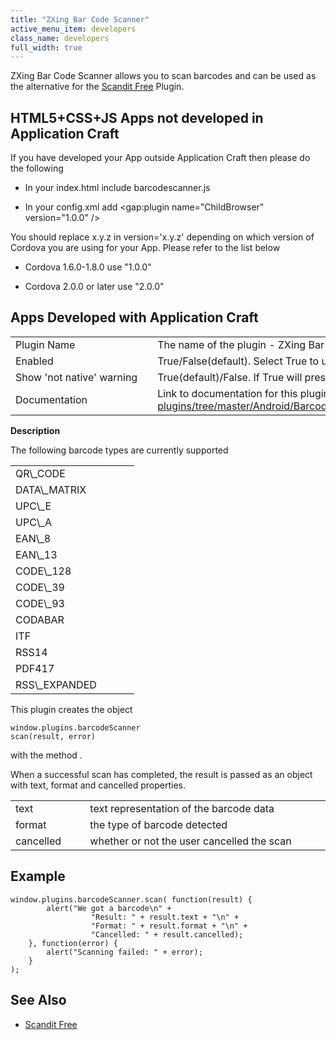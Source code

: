 ```yaml
---
title: "ZXing Bar Code Scanner"
active_menu_item: developers
class_name: developers
full_width: true
---
```



ZXing Bar Code Scanner allows you to scan barcodes and can be used as the alternative for the [Scandit Free](/developers/documentation/ac-mobile-build-phonegap/cordova/ac-mobile-build/ac-build-plugins/scandit-free) Plugin.

## HTML5+CSS+JS Apps not developed in Application Craft

If you have developed your App outside Application Craft then please do the following

 - In your index.html include barcodescanner.js

 - In your config.xml add \<gap:plugin name="ChildBrowser" version="1.0.0" /\>

You should replace x.y.z in version='x.y.z' depending on which version of Cordova you are using for your App. Please refer to the list below

 - Cordova 1.6.0-1.8.0 use "1.0.0"

 - Cordova 2.0.0 or later use "2.0.0"

## Apps Developed with Application Craft

<table>
<tr>
<td width="182">
Plugin Name

</td>
<td width="20">
</td>
<td width="740">
The name of the plugin - ZXing Bar Code Scanner

</td>
</tr>
<tr>
<td width="182">
Enabled

</td>
<td width="20">
        
      

</td>
<td width="740">
True/False(default). Select True to use a plugin in your app

</td>
</tr>
<tr>
<td width="182">
Show 'not native' warning

</td>
<td width="20">
        
      

</td>
<td width="740">
True(default)/False. If True will present a message to users if the app is not being run as a Native App.

</td>
</tr>
<tr>
<td width="182">
Documentation

</td>
<td width="20">
        
      

</td>
<td width="740">
  Link to documentation for this plugin: <a href="https://github.com/phonegap/phonegap-plugins/tree/master/Android/BarcodeScanner#using-the-plugin">https://github.com/phonegap/phonegap-plugins/tree/master/Android/BarcodeScanner\#using-the-plugin</a>

</td>
</tr>
</table>

**Description**

The following barcode types are currently supported

<table>
<tr>
<td width="182">
QR\_CODE

</td>
</tr>
<tr>
<td width="182">
DATA\_MATRIX

</td>
</tr>
<tr>
<td width="182">
UPC\_E

</td>
</tr>
<tr>
<td width="182">
UPC\_A

</td>
</tr>
<tr>
<td width="182">
EAN\_8

</td>
</tr>
<tr>
<td width="182">
EAN\_13

</td>
</tr>
<tr>
<td width="182">
CODE\_128

</td>
</tr>
<tr>
<td width="182">
CODE\_39

</td>
</tr>
<tr>
<td width="182">
CODE\_93

</td>
</tr>
<tr>
<td width="182">
CODABAR

</td>
</tr>
<tr>
<td width="182">
ITF

</td>
</tr>
<tr>
<td width="182">
RSS14

</td>
</tr>
<tr>
<td width="182">
PDF417

</td>
</tr>
<tr>
<td width="182">
RSS\_EXPANDED

</td>
</tr>
</table>

This plugin creates the object

    window.plugins.barcodeScanner
    scan(result, error)
   

with the method .

When a successful scan has completed, the result is passed as an object with text, format and cancelled properties.

<table>
<tr>
<td width="182">
text

</td>
<td width="20">
</td>
<td width="740">
text representation of the barcode data

</td>
</tr>
<tr>
<td width="182">
format

</td>
<td width="20">
        
      

</td>
<td width="740">
the type of barcode detected

</td>
</tr>
<tr>
<td width="182">
cancelled

</td>
<td width="20">
        
      

</td>
<td width="740">
whether or not the user cancelled the scan

</td>
</tr>
</table>

## Example

    window.plugins.barcodeScanner.scan( function(result) {
            alert("We got a barcode\n" +
                      "Result: " + result.text + "\n" +
                      "Format: " + result.format + "\n" +
                      "Cancelled: " + result.cancelled);
        }, function(error) {
            alert("Scanning failed: " + error);
        }
    );
     
   

## See Also

 - [Scandit Free](/developers/documentation/ac-mobile-build-phonegap/cordova/ac-mobile-build/ac-build-plugins/scandit-free)

